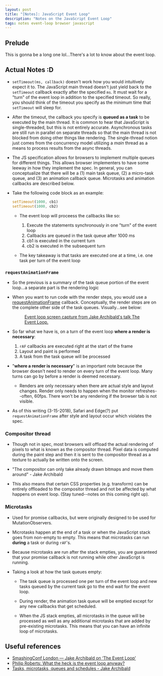 ```yaml
---
layout: post
title: "[Notes]: JavaScript Event Loop"
description: "Notes on the JavaScript Event Loop"
tags: notes event-loop browser javascript
---
```


## Prelude

This is gonna be a long one lol...There's a lot to know about the event loop.

## Actual Notes :D

- `setTimeout(ms, callback)` doesn't work how you would intuitively expect it to. The JavaScript
  main thread doesn't just yield back to the `setTimeout` callback exactly after the specified `ms`.
  It must wait for a "turn" of the event loop in addition to the specified timeout. So really, you
  should think of the timeout you specify as the minimum time that `setTimeout` will sleep for.

- After the timeout, the callback you specify is **queued as a task** to be executed by the main
  thread. It is common to hear that JavaScript is single-threaded, but this is not entirely
  accurate. Asynchronous tasks are still run in parallel on separate threads so that the main
  thread is not blocked from doing other things like rendering. The single-thread notion just comes
  from the concurrency model utilizing a *main* thread as a means to process results from the async
  threads.

- The JS specification allows for browsers to implement multiple queues for different things. This
  allows browser implementers to have some leeway in how they implement the spec. In general, you
  can conceptualize that there will be a (1) main task queue, (2) a micro-task queue, and (3) an
  animation callback queue. Microtasks and animation callbacks are described below.

- Take the following code block as an example:

  ```javascript
  setTimeout(1000, cb1)
  setTimeout(1000, cb2)
  ```
  - The event loop will proceess the callbacks like so:
    1. Execute the statements synchronously in one "turn" of the event loop
    1. Callbacks are queued in the task queue after 1000 ms
    1. cb1 is executed in the current turn
    1. cb2 is executed in the subsequent turn

  - The key takeaway is that tasks are executed one at a time, i.e. one task per turn of the event
  loop

### `requestAnimationFrame`

- So the previous is a summary of the task queue portion of the event loop...a separate part is the
  rendering logic

- When you want to run code with the render steps, you would use a [requestAnimationFrame]({{site.url}}/rAF-notes)
  callback. Conceptually, the render steps are on the complete other side of the task queues.
  Visually...see below:
  <figure>
    <a href="https://vimeo.com/254947206">
      <img src="{{site.url}}/images/archibald-event-loop.png" alt="">
    </a>
    <figcaption>
      <a
        href="https://vimeo.com/254947206"
        title="Event loop screen capture from Jake Archibald's talk The Event Loop"
      >
        Event loop screen capture from Jake Archibald's talk The Event Loop.
      </a>
    </figcaption>
  </figure>

- So far what we have is, on a turn of the event loop **where a render is necessary**:
  1. `rAF` callbacks are executed right at the start of the frame
  1. Layout and paint is performed
  1. A task from the task queue will be processed

- "**where a render is necessary**" is an important note because the browser doesn't need to render
  on every turn of the event loop. Many turns can go by before a render is deemed necessary.

  - Renders are only necessary when there are actual style and layout changes. Render only needs to
    happen when the monitor refreshes--often, 60fps. There won't be any rendering if the browser tab
    is not visible.

- As of this writing (3-15-2018), Safari and Edge(?) put `requestAnimationFrame` after style and
  layout occur which violates the spec.

### Compositor thread

- Though not in spec, most browsers will offload the actual rendering of pixels to what is known as
  the compositor thread. Pixel data is computed during the paint step and then it is sent to the
  compositor thread as a texture to actually be written onto the screen.

- "The compositor can only take already drawn bitmaps and move them around" - Jake Archibald

- This also means that certain CSS properties (e.g. transform) can be entirely offloaded to the
  compositor thread and not be affected by what happens on event loop. (Stay tuned--notes on this
  coming right up).

### Microtasks

- Used for promise callbacks, but were originally designed to be used for MutationObservers.

- Microtasks happen at the end of a task or when the JavaScript stack goes from non-empty to empty.
  This means that microtasks can run **during** a task or during `rAF`'s.

- Because microtasks are run after the stack empties, you are guaranteed that your promise callback
  is not running while other JavaScript is running.

- Taking a look at how the task queues empty:

  - The task queue is processed one per turn of the event loop and new tasks queued by the current
    task go to the end wait for the event loop.

  - During render, the animation task queue will be emptied except for any new callbacks that get
    scheduled.

  - When the JS stack empties, all microtasks in the queue will be processed as well as any
    additional microtasks that are added by pre-existing microtasks. This means that you can have
    an infinite loop of microtasks.

## Useful references

- [SmashingConf London — Jake Archibald on ‘The Event Loop’](https://vimeo.com/254947206)
- [Philip Roberts: What the heck is the event loop anyway?](https://www.youtube.com/watch?v=8aGhZQkoFbQ)
- [Tasks, microtasks, queues and schedules - Jake Archibald](https://jakearchibald.com/2015/tasks-microtasks-queues-and-schedules/)